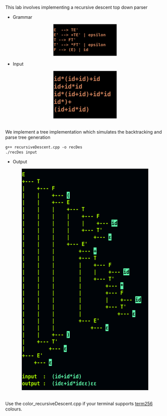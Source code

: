 This lab involves implementing a recursive descent top down parser

- Grammar
<div align="center">
    <img src="grammar.png" width="200" height="100">
</div>

- Input
<div align="center">
    <img src="input.png" width="200" height="150">
</div>

<br>

We implement a tree implementation which simulates the backtracking and parse tree generation
```
g++ recursiveDescent.cpp -o recDes
./recDes input
```

- Output
<div align="center">
    <img src="output.png" width="400" height="700">
</div>

<br>

Use the color_recursiveDescent.cpp if your terminal supports [term256](https://github.com/gawin/bash-colors-256) colours.
